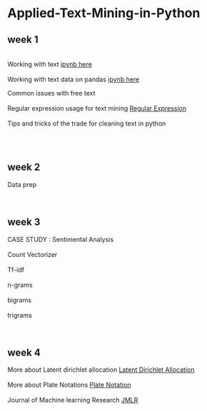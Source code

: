 # Applied-Text-Mining-in-Python
<div>
  <h2>week 1</h2>
  <br>Working with text <a href = "https://github.com/JM-Rishav/Applied-Text-Mining-in-Python/blob/main/Working%2BWith%2BText.ipynb"> ipynb here </a></br>
  <br>Working with text data on pandas <a href = "https://github.com/JM-Rishav/Applied-Text-Mining-in-Python/blob/main/Regex%2Bwith%2BPandas%2Band%2BNamed%2BGroups.ipynb"> ipynb here </a></br>
  
  Common issues with free text
  <br></br>
  Regular expression usage for text mining
  <a href = "https://docs.python.org/3/library/re.html"> Regular Expression </a>
  <br></br>
  Tips and tricks of the trade for cleaning text in python
  
</div>
<br></br>
<div>
  <h2>week 2</h2>
  Data prep
</div>
<br></br>
<div>
  <h2>week 3</h2>
  CASE STUDY : Sentimental Analysis
  <br>
  <br>Count Vectorizer</br>
  <br>Tf-idf</br>
  <br>n-grams</br>
  <br>bigrams</br>
  <br>trigrams</br>
<div>
<br></br>
<div>
  <h2>week 4</h2>
  More about Latent dirichlet allocation
  <a href = "https://en.wikipedia.org/wiki/Latent_Dirichlet_allocation"> Latent Dirichlet Allocation </a>
  <br></br>
  More about Plate Notations
  <a href = "https://en.wikipedia.org/wiki/Plate_notation"> Plate Notation </a>
  <br></br>
  Journal of Machine learning Research
  <a href = "https://github.com/JM-Rishav/Applied-Text-Mining-in-Python/blob/main/blei03a.pdf"> JMLR </a>
</div>

